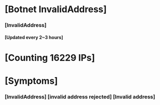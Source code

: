 # [Botnet InvalidAddress]
### [InvalidAddress]
#### [Updated every 2~3 hours]

# [Counting 16229 IPs]

# [Symptoms] 

###   [InvalidAddress] [invalid address rejected] [Invalid address]
